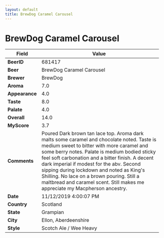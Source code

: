 ```yaml
---
layout: default
title: BrewDog Caramel Carousel
---
```


# BrewDog Caramel Carousel

| Field         | Value     |
|---------------|-----------|
| **BeerID** | 681417 |
| **Beer** | BrewDog Caramel Carousel |
| **Brewer** | BrewDog |
| **Aroma** | 7.0 |
| **Appearance** | 4.0 |
| **Taste** | 8.0 |
| **Palate** | 4.0 |
| **Overall** | 14.0 |
| **MyScore** | 3.7 |
| **Comments** | Poured Dark brown tan lace top. Aroma dark malts some caramel and chocolate noted. Taste is medium sweet to bitter with more caramel and some berry notes. Palate is medium bodied sticky feel soft carbonation and a bitter finish. A decent dark imperial if modest for the abv. Second sipping during lockdown and noted as King's Shilling.  No lace on a brown pouring.  Still a maltbread and caramel scent.  Still makes me appreciate my Macpherson ancestry. |
| **Date** | 11/12/2019 4:00:07 PM |
| **Country** | Scotland |
| **State** | Grampian |
| **City** | Ellon, Aberdeenshire |
| **Style** | Scotch Ale / Wee Heavy |
